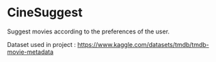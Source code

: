 # CineSuggest
Suggest movies according to the preferences of the user.

Dataset used in project : https://www.kaggle.com/datasets/tmdb/tmdb-movie-metadata
